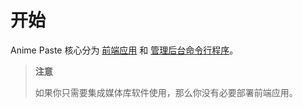 # 开始

Anime Paste 核心分为 [前端应用](https://github.com/XLorPaste/AnimePaste/tree/main/packages/app) 和 [管理后台命令行程序](https://github.com/XLorPaste/AnimePaste/tree/main/packages/cli)。

> **注意**
>
> 如果你只需要集成媒体库软件使用，那么你没有必要部署前端应用。
